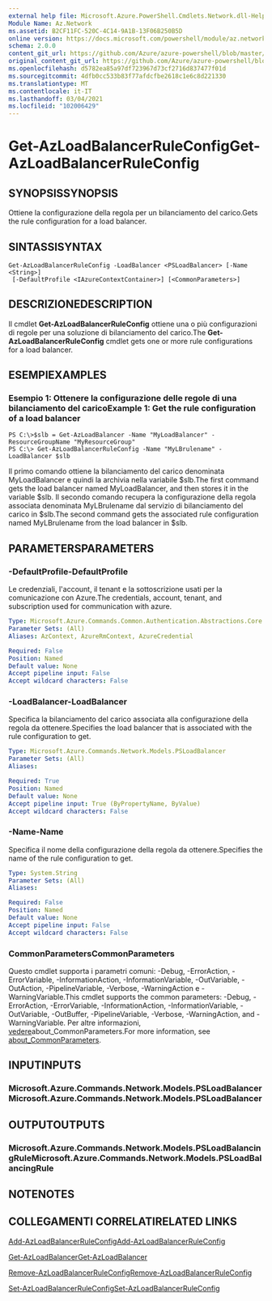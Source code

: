 ```yaml
---
external help file: Microsoft.Azure.PowerShell.Cmdlets.Network.dll-Help.xml
Module Name: Az.Network
ms.assetid: B2CF11FC-520C-4C14-9A1B-13F06B250B5D
online version: https://docs.microsoft.com/powershell/module/az.network/get-azloadbalancerruleconfig
schema: 2.0.0
content_git_url: https://github.com/Azure/azure-powershell/blob/master/src/Network/Network/help/Get-AzLoadBalancerRuleConfig.md
original_content_git_url: https://github.com/Azure/azure-powershell/blob/master/src/Network/Network/help/Get-AzLoadBalancerRuleConfig.md
ms.openlocfilehash: d5782ea85a97df723967d73cf2716d837477f01d
ms.sourcegitcommit: 4dfb0cc533b83f77afdcfbe2618c1e6c8d221330
ms.translationtype: MT
ms.contentlocale: it-IT
ms.lasthandoff: 03/04/2021
ms.locfileid: "102006429"
---
```

# <span data-ttu-id="d35dd-101">Get-AzLoadBalancerRuleConfig</span><span class="sxs-lookup"><span data-stu-id="d35dd-101">Get-AzLoadBalancerRuleConfig</span></span>

## <span data-ttu-id="d35dd-102">SYNOPSIS</span><span class="sxs-lookup"><span data-stu-id="d35dd-102">SYNOPSIS</span></span>
<span data-ttu-id="d35dd-103">Ottiene la configurazione della regola per un bilanciamento del carico.</span><span class="sxs-lookup"><span data-stu-id="d35dd-103">Gets the rule configuration for a load balancer.</span></span>

## <span data-ttu-id="d35dd-104">SINTASSI</span><span class="sxs-lookup"><span data-stu-id="d35dd-104">SYNTAX</span></span>

```
Get-AzLoadBalancerRuleConfig -LoadBalancer <PSLoadBalancer> [-Name <String>]
 [-DefaultProfile <IAzureContextContainer>] [<CommonParameters>]
```

## <span data-ttu-id="d35dd-105">DESCRIZIONE</span><span class="sxs-lookup"><span data-stu-id="d35dd-105">DESCRIPTION</span></span>
<span data-ttu-id="d35dd-106">Il cmdlet **Get-AzLoadBalancerRuleConfig** ottiene una o più configurazioni di regole per una soluzione di bilanciamento del carico.</span><span class="sxs-lookup"><span data-stu-id="d35dd-106">The **Get-AzLoadBalancerRuleConfig** cmdlet gets one or more rule configurations for a load balancer.</span></span>

## <span data-ttu-id="d35dd-107">ESEMPI</span><span class="sxs-lookup"><span data-stu-id="d35dd-107">EXAMPLES</span></span>

### <span data-ttu-id="d35dd-108">Esempio 1: Ottenere la configurazione delle regole di una bilanciamento del carico</span><span class="sxs-lookup"><span data-stu-id="d35dd-108">Example 1: Get the rule configuration of a load balancer</span></span>
```
PS C:\>$slb = Get-AzLoadBalancer -Name "MyLoadBalancer" -ResourceGroupName "MyResourceGroup"
PS C:\> Get-AzLoadBalancerRuleConfig -Name "MyLBrulename" -LoadBalancer $slb
```

<span data-ttu-id="d35dd-109">Il primo comando ottiene la bilanciamento del carico denominata MyLoadBalancer e quindi la archivia nella variabile $slb.</span><span class="sxs-lookup"><span data-stu-id="d35dd-109">The first command gets the load balancer named MyLoadBalancer, and then stores it in the variable $slb.</span></span>
<span data-ttu-id="d35dd-110">Il secondo comando recupera la configurazione della regola associata denominata MyLBrulename dal servizio di bilanciamento del carico in $slb.</span><span class="sxs-lookup"><span data-stu-id="d35dd-110">The second command gets the associated rule configuration named MyLBrulename from the load balancer in $slb.</span></span>

## <span data-ttu-id="d35dd-111">PARAMETERS</span><span class="sxs-lookup"><span data-stu-id="d35dd-111">PARAMETERS</span></span>

### <span data-ttu-id="d35dd-112">-DefaultProfile</span><span class="sxs-lookup"><span data-stu-id="d35dd-112">-DefaultProfile</span></span>
<span data-ttu-id="d35dd-113">Le credenziali, l'account, il tenant e la sottoscrizione usati per la comunicazione con Azure.</span><span class="sxs-lookup"><span data-stu-id="d35dd-113">The credentials, account, tenant, and subscription used for communication with azure.</span></span>

```yaml
Type: Microsoft.Azure.Commands.Common.Authentication.Abstractions.Core.IAzureContextContainer
Parameter Sets: (All)
Aliases: AzContext, AzureRmContext, AzureCredential

Required: False
Position: Named
Default value: None
Accept pipeline input: False
Accept wildcard characters: False
```

### <span data-ttu-id="d35dd-114">-LoadBalancer</span><span class="sxs-lookup"><span data-stu-id="d35dd-114">-LoadBalancer</span></span>
<span data-ttu-id="d35dd-115">Specifica la bilanciamento del carico associata alla configurazione della regola da ottenere.</span><span class="sxs-lookup"><span data-stu-id="d35dd-115">Specifies the load balancer that is associated with the rule configuration to get.</span></span>

```yaml
Type: Microsoft.Azure.Commands.Network.Models.PSLoadBalancer
Parameter Sets: (All)
Aliases:

Required: True
Position: Named
Default value: None
Accept pipeline input: True (ByPropertyName, ByValue)
Accept wildcard characters: False
```

### <span data-ttu-id="d35dd-116">-Name</span><span class="sxs-lookup"><span data-stu-id="d35dd-116">-Name</span></span>
<span data-ttu-id="d35dd-117">Specifica il nome della configurazione della regola da ottenere.</span><span class="sxs-lookup"><span data-stu-id="d35dd-117">Specifies the name of the rule configuration to get.</span></span>

```yaml
Type: System.String
Parameter Sets: (All)
Aliases:

Required: False
Position: Named
Default value: None
Accept pipeline input: False
Accept wildcard characters: False
```

### <span data-ttu-id="d35dd-118">CommonParameters</span><span class="sxs-lookup"><span data-stu-id="d35dd-118">CommonParameters</span></span>
<span data-ttu-id="d35dd-119">Questo cmdlet supporta i parametri comuni: -Debug, -ErrorAction, -ErrorVariable, -InformationAction, -InformationVariable, -OutVariable, -OutAction, -PipelineVariable, -Verbose, -WarningAction e -WarningVariable.</span><span class="sxs-lookup"><span data-stu-id="d35dd-119">This cmdlet supports the common parameters: -Debug, -ErrorAction, -ErrorVariable, -InformationAction, -InformationVariable, -OutVariable, -OutBuffer, -PipelineVariable, -Verbose, -WarningAction, and -WarningVariable.</span></span> <span data-ttu-id="d35dd-120">Per altre informazioni, [vedere](http://go.microsoft.com/fwlink/?LinkID=113216)about_CommonParameters.</span><span class="sxs-lookup"><span data-stu-id="d35dd-120">For more information, see [about_CommonParameters](http://go.microsoft.com/fwlink/?LinkID=113216).</span></span>

## <span data-ttu-id="d35dd-121">INPUT</span><span class="sxs-lookup"><span data-stu-id="d35dd-121">INPUTS</span></span>

### <span data-ttu-id="d35dd-122">Microsoft.Azure.Commands.Network.Models.PSLoadBalancer</span><span class="sxs-lookup"><span data-stu-id="d35dd-122">Microsoft.Azure.Commands.Network.Models.PSLoadBalancer</span></span>

## <span data-ttu-id="d35dd-123">OUTPUT</span><span class="sxs-lookup"><span data-stu-id="d35dd-123">OUTPUTS</span></span>

### <span data-ttu-id="d35dd-124">Microsoft.Azure.Commands.Network.Models.PSLoadBalancingRule</span><span class="sxs-lookup"><span data-stu-id="d35dd-124">Microsoft.Azure.Commands.Network.Models.PSLoadBalancingRule</span></span>

## <span data-ttu-id="d35dd-125">NOTE</span><span class="sxs-lookup"><span data-stu-id="d35dd-125">NOTES</span></span>

## <span data-ttu-id="d35dd-126">COLLEGAMENTI CORRELATI</span><span class="sxs-lookup"><span data-stu-id="d35dd-126">RELATED LINKS</span></span>

[<span data-ttu-id="d35dd-127">Add-AzLoadBalancerRuleConfig</span><span class="sxs-lookup"><span data-stu-id="d35dd-127">Add-AzLoadBalancerRuleConfig</span></span>](./Add-AzLoadBalancerRuleConfig.md)

[<span data-ttu-id="d35dd-128">Get-AzLoadBalancer</span><span class="sxs-lookup"><span data-stu-id="d35dd-128">Get-AzLoadBalancer</span></span>](./Get-AzLoadBalancer.md)

[<span data-ttu-id="d35dd-129">Remove-AzLoadBalancerRuleConfig</span><span class="sxs-lookup"><span data-stu-id="d35dd-129">Remove-AzLoadBalancerRuleConfig</span></span>](./Remove-AzLoadBalancerRuleConfig.md)

[<span data-ttu-id="d35dd-130">Set-AzLoadBalancerRuleConfig</span><span class="sxs-lookup"><span data-stu-id="d35dd-130">Set-AzLoadBalancerRuleConfig</span></span>](./Set-AzLoadBalancerRuleConfig.md)


